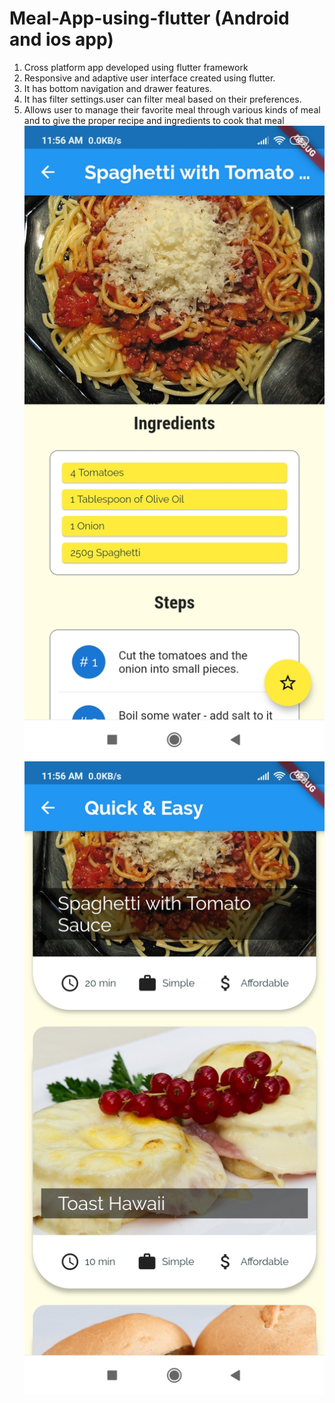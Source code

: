 # Meal-App-using-flutter (Android and ios app)

1.	Cross platform app developed using flutter framework
2.	Responsive and adaptive user interface created using flutter.
3. It has bottom navigation and drawer features.
4. It has filter settings.user can filter meal based on their preferences. 
5.	Allows user to manage their favorite meal through various kinds of meal and to give the proper recipe and ingredients
to cook that meal
![](pic/Screenshot_2021-03-21-11-56-13-750_com.example.Meal_app.jpg)
![](pic/Screenshot_2021-03-21-11-56-27-709_com.example.Meal_app.jpg)
